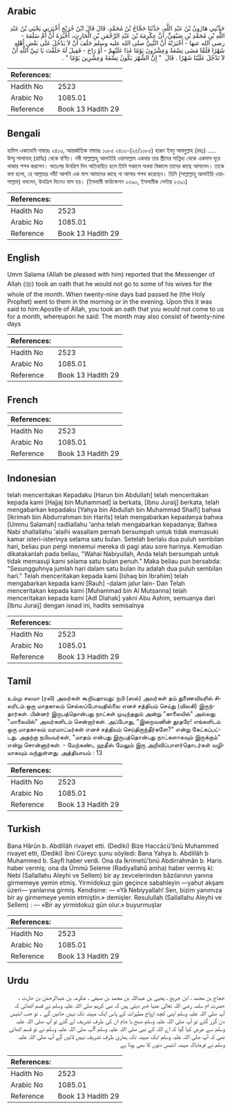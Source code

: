 ## Arabic


<div dir="rtl" lang="ar" style={{fontSize:'larger',backgroundColor:'#f8f9fa',padding:20}}>
حَدَّثَنِي هَارُونُ بْنُ عَبْدِ اللَّهِ، حَدَّثَنَا حَجَّاجُ بْنُ مُحَمَّدٍ، قَالَ قَالَ ابْنُ جُرَيْجٍ أَخْبَرَنِي يَحْيَى بْنُ عَبْدِ اللَّهِ بْنِ مُحَمَّدِ بْنِ صَيْفِيٍّ، أَنَّ عِكْرِمَةَ بْنَ عَبْدِ الرَّحْمَنِ بْنِ الْحَارِثِ، أَخْبَرَهُ أَنَّ أُمَّ سَلَمَةَ - رضى الله عنها - أَخْبَرَتْهُ أَنَّ النَّبِيَّ صلى الله عليه وسلم حَلَفَ أَنْ لاَ يَدْخُلَ عَلَى بَعْضِ أَهْلِهِ شَهْرًا فَلَمَّا مَضَى تِسْعَةٌ وَعِشْرُونَ يَوْمًا غَدَا عَلَيْهِمْ - أَوْ رَاحَ - فَقِيلَ لَهُ حَلَفْتَ يَا نَبِيَّ اللَّهِ أَنْ لاَ تَدْخُلَ عَلَيْنَا شَهْرًا ‏.‏ قَالَ ‏ "‏ إِنَّ الشَّهْرَ يَكُونُ تِسْعَةً وَعِشْرِينَ يَوْمًا ‏"‏ ‏.‏
</div>
<div style={{backgroundColor:'#f8f9fa',padding:20, marginBottom: 10}}><table> <thead> <tr> <th>References:</th> <th></th> </tr> </thead> <tbody><tr><td>Hadith No</td><td>2523</td></tr><tr><td>Arabic No</td><td>1085.01</td></tr><tr><td>Reference</td><td>Book 13 Hadith 29</td></tr></tbody></table></div>

## Bengali


<div dir="ltr" lang="bn" style={{fontSize:'larger',backgroundColor:'#f8f9fa',padding:20}}>
হাদিস একাডেমি নাম্বারঃ ২৪১৩, আন্তর্জাতিক নাম্বারঃ ১০৮৫ ২৪১৩-(২৫/১০৮৫) হারূন ইবনু আবদুল্লাহ (রহঃ) ..... উম্মু সালামাহ্ (রাযিঃ) থেকে বর্ণিত। নবী সাল্লাল্লাহু আলাইহি ওয়াসাল্লাম একবার তার স্ত্রীদের সান্নিধ্য থেকে একমাস দূরে থাকার শপথ করলেন। অতঃপর উনত্রিশ দিন অতিবাহিত হলে তিনি সকালে অথবা বিকালে তাদের কাছে আসলেন। তাকে বলা হলো, হে আল্লাহর নবী! আপনি এক মাস আমাদের কাছে না আসার শপথ করেছেন। তিনি (সাল্লাল্লাহু আলাইহি ওয়াসাল্লাম) বললেন, উনত্রিশ দিনেও মাস হয়। (ইসলামী ফাউন্ডেশন ২৩৯০, ইসলামীক সেন্টার ২৩৯১)
</div>
<div style={{backgroundColor:'#f8f9fa',padding:20, marginBottom: 10}}><table> <thead> <tr> <th>References:</th> <th></th> </tr> </thead> <tbody><tr><td>Hadith No</td><td>2523</td></tr><tr><td>Arabic No</td><td>1085.01</td></tr><tr><td>Reference</td><td>Book 13 Hadith 29</td></tr></tbody></table></div>

## English


<div dir="ltr" lang="en" style={{fontSize:'larger',backgroundColor:'#f8f9fa',padding:20}}>
Umm Salama (Allah be pleased with him) reported that the Messenger of Allah (ﷺ) took an oath that he would not go to some of his wives for the whole of the month. When twenty-nine days bad passed he (the Holy Prophet) went to them in the morning or in the evening. Upon this it was said to him:Apostle of Allah, you took an oath that you would not come to us for a month, whereupon he said: The month may also consist of twenty-nine days
</div>
<div style={{backgroundColor:'#f8f9fa',padding:20, marginBottom: 10}}><table> <thead> <tr> <th>References:</th> <th></th> </tr> </thead> <tbody><tr><td>Hadith No</td><td>2523</td></tr><tr><td>Arabic No</td><td>1085.01</td></tr><tr><td>Reference</td><td>Book 13 Hadith 29</td></tr></tbody></table></div>

## French


<div dir="ltr" lang="fr" style={{fontSize:'larger',backgroundColor:'#f8f9fa',padding:20}}>

</div>
<div style={{backgroundColor:'#f8f9fa',padding:20, marginBottom: 10}}><table> <thead> <tr> <th>References:</th> <th></th> </tr> </thead> <tbody><tr><td>Hadith No</td><td>2523</td></tr><tr><td>Arabic No</td><td>1085.01</td></tr><tr><td>Reference</td><td>Book 13 Hadith 29</td></tr></tbody></table></div>

## Indonesian


<div dir="ltr" lang="id" style={{fontSize:'larger',backgroundColor:'#f8f9fa',padding:20}}>
telah menceritakan Kepadaku [Harun bin Abdullah] telah menceritakan kepada kami [Hajjaj bin Muhammad] ia berkata, [Ibnu Juraij] berkata, telah mengabarkan kepadaku [Yahya bin Abdullah bin Muhammad Shaifi] bahwa [Ikrimah bin Abdurrahman bin Harits] telah mengabarkan kepadanya bahwa [Ummu Salamah] radliallahu 'anha telah mengabarkan kepadanya; Bahwa Nabi shallallahu 'alaihi wasallam pernah bersumpah untuk tidak memasuki kamar isteri-isterinya selama satu bulan. Setelah berlalu dua puluh sembilan hari, beliau pun pergi menemui mereka di pagi atau sore harinya. Kemudian dikatakanlah pada beliau, "Wahai Nabiyullah, Anda telah bersumpah untuk tidak memasuji kami selama satu bulan penuh." Maka beliau pun bersabda: "Sesungguhnya jumlah hari dalam satu bulan itu adalah dua puluh sembilan hari." Telah menceritakan kepada kami [Ishaq bin Ibrahim] telah mengabarkan kepada kami [Rauh] -dalam jalur lain- Dan Telah menceritakan kepada kami [Muhammad bin Al Mutsanna] telah menceritakan kepada kami [Adl Dlahak] yakni Abu Ashim, semuanya dari [Ibnu Juraij] dengan isnad ini, hadits semisalnya
</div>
<div style={{backgroundColor:'#f8f9fa',padding:20, marginBottom: 10}}><table> <thead> <tr> <th>References:</th> <th></th> </tr> </thead> <tbody><tr><td>Hadith No</td><td>2523</td></tr><tr><td>Arabic No</td><td>1085.01</td></tr><tr><td>Reference</td><td>Book 13 Hadith 29</td></tr></tbody></table></div>

## Tamil


<div dir="ltr" lang="ta" style={{fontSize:'larger',backgroundColor:'#f8f9fa',padding:20}}>
உம்மு சலமா (ரலி) அவர்கள் கூறியதாவது: நபி (ஸல்) அவர்கள் தம் துணைவியரில் சிலரிடம் ஒரு மாதகாலம் செல்லப்போவதில்லை எனச் சத்தியம் செய்து (விலகி) இருந்தார்கள். பின்னர் இருபத்தொன்பது நாட்கள் முடிந்ததும் அன்று "காலையில்" அல்லது "மாலையில்" அவர்களிடம் சென்றார்கள். அப்போது, "இறைவனின் தூதரே! எங்களிடம் ஒரு மாதகாலம் வரமாட்டீர்கள் எனச் சத்தியம் செய்திருந்தீர்களே?" என்று கேட்கப்பட்டது. அதற்கு நபியவர்கள், "மாதம் என்பது இருபத்தொன்பது நாட்களாகவும் இருக்கும்" என்று சொன்னார்கள். - மேற்கண்ட ஹதீஸ் மேலும் இரு அறிவிப்பாளர்தொடர்கள் வழியாகவும் வந்துள்ளது. அத்தியாயம் : 13
</div>
<div style={{backgroundColor:'#f8f9fa',padding:20, marginBottom: 10}}><table> <thead> <tr> <th>References:</th> <th></th> </tr> </thead> <tbody><tr><td>Hadith No</td><td>2523</td></tr><tr><td>Arabic No</td><td>1085.01</td></tr><tr><td>Reference</td><td>Book 13 Hadith 29</td></tr></tbody></table></div>

## Turkish


<div dir="ltr" lang="tr" style={{fontSize:'larger',backgroundColor:'#f8f9fa',padding:20}}>
Bana Hârûn b. Abdillâh rivayet etti. (Dediki) Bize Haccâcü'bnü Muhammed rivayet etti, (Dediki) İbni Cüreyc şunu söyledi: Bana Yahya b. Abdillâh b Muhammed b. Sayfî haber verdi. Ona da İkrimetü'bnü Abdirrahmân b. Haris haber vermiş; ona da Ümmü Seleme (Radiyallahû amha) haber vermiş ki: Nebi (Sallallahu Aleyhi ve Sellem) bir ay zevcelerinden bâzılarının yanına girmemeye yemin etmiş. Yirmidokuz gün geçince sabahleyin —yahut akşam üzeri— yanlarına girmiş. Kendisine: — «Yâ Nebiyyallah! Sen, bizim yanımıza bir ay girmemeye yemin etmiştin.» demişler. Resulullah (Sallallahu Aleyhi ve Sellem) : — «Bir ay yirmidokuz gün olur.» buyurmuşlar
</div>
<div style={{backgroundColor:'#f8f9fa',padding:20, marginBottom: 10}}><table> <thead> <tr> <th>References:</th> <th></th> </tr> </thead> <tbody><tr><td>Hadith No</td><td>2523</td></tr><tr><td>Arabic No</td><td>1085.01</td></tr><tr><td>Reference</td><td>Book 13 Hadith 29</td></tr></tbody></table></div>

## Urdu


<div dir="rtl" lang="ur" style={{fontSize:'larger',backgroundColor:'#f8f9fa',padding:20}}>
حجاج بن محمد ، ابن جریج ، یحییٰ بن عبداللہ بن محمد بن صیفی ، عکرمہ بن عبدالرحمٰن بن حارث ، حضرت ام سلمہ رضی اللہ تعالیٰ عنہا خبر دیتی ہیں کہ نبی کریم صلی اللہ علیہ وسلم نے قسم اٹھائی کہ آپ صلی اللہ علیہ وسلم اپنی کچھ ازواج مطہرات کے پاس ایک مہینہ تک نہیں جائیں گے ۔ تو جب انتیس دن گزر گئے تو آپ صلی اللہ علیہ وسلم صبح یا شام ان کی طرف تشریف لے گئے تو آپ صلی اللہ علیہ وسلم سے عرض کیا گیا کہ اے اللہ کے نبی صلی اللہ علیہ وسلم !آپ صلی اللہ علیہ وسلم نے تو قسم اٹھائی تھی کہ آپ صلی اللہ علیہ وسلم ایک مہینہ تک ہماری طرف تشریف نہیں لائیں گے آپ صلی اللہ علیہ وسلم نے فرمایاکہ مہینہ انتیس دنوں کا بھی ہوتا ہے
</div>
<div style={{backgroundColor:'#f8f9fa',padding:20, marginBottom: 10}}><table> <thead> <tr> <th>References:</th> <th></th> </tr> </thead> <tbody><tr><td>Hadith No</td><td>2523</td></tr><tr><td>Arabic No</td><td>1085.01</td></tr><tr><td>Reference</td><td>Book 13 Hadith 29</td></tr></tbody></table></div>